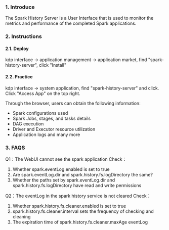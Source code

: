 ### 1. Introduce

The Spark History Server is a User Interface that is used to monitor the metrics and performance of the completed Spark applications.

### 2. Instructions

#### 2.1. Deploy

kdp interface -> application management -> application market, find "spark-history-server", click "Install"

#### 2.2. Practice

kdp interface -> system application, find "spark-history-server" and click. Click "Access App" on the top right.

Through the browser, users can obtain the following information:
- Spark configurations used
- Spark Jobs, stages, and tasks details
- DAG execution
- Driver and Executor resource utilization
- Application logs and many more

### 3. FAQS
Q1：The WebUI cannot see the spark application
Check：
1. Whether spark.eventLog.enabled is set to true
2. Are spark.eventLog.dir and spark.history.fs.logDirectory the same?
3. Whether the paths set by spark.eventLog.dir and spark.history.fs.logDirectory have read and write permissions

Q2：The eventLog in the spark history service is not cleared
Check：
1. Whether spark.history.fs.cleaner.enabled is set to true
2. spark.history.fs.cleaner.interval sets the frequency of checking and cleaning
3. The expiration time of spark.history.fs.cleaner.maxAge eventLog

